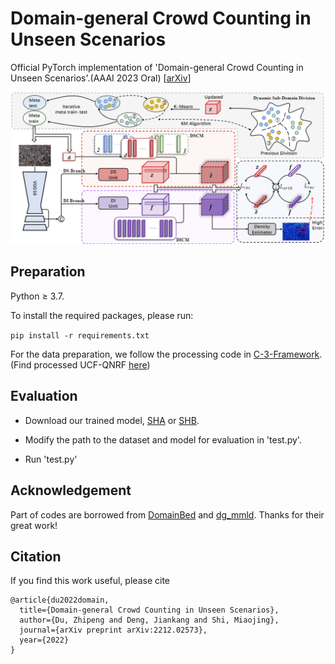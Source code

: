 # Domain-general Crowd Counting in Unseen Scenarios

Official PyTorch implementation of 'Domain-general Crowd Counting in Unseen Scenarios'.(AAAI 2023 Oral) [[arXiv](https://arxiv.org/abs/2212.02573)]

![overview](./samples_imgs/overview.PNG)

## Preparation

Python ≥ 3.7.

To install the required packages, please run:

``pip install -r requirements.txt``

For the data preparation, we follow the processing code in [C-3-Framework](https://github.com/gjy3035/C-3-Framework). (Find processed UCF-QNRF [here](https://drive.google.com/file/d/1k9knSzERrLMQ6IuYh89iptQdcWEmA_AE/view?usp=share_link))

## Evaluation

- Download our trained model, [SHA](https://drive.google.com/file/d/1WalB-jPXDvhpaiuvD8bQr4O9Olb2cWSD/view?usp=sharing) or [SHB](https://drive.google.com/file/d/1DwFy16sLq4F0qFsjP_sH-febjSgtTn2h/view?usp=sharing).

- Modify the path to the dataset and model for evaluation in 'test.py'.

- Run 'test.py'

## Acknowledgement

Part of codes are borrowed from [DomainBed](https://github.com/facebookresearch/DomainBed) and [dg_mmld](https://github.com/mil-tokyo/dg_mmld). Thanks for their great work!

## Citation

If you find this work useful, please cite

``` @article{du2022redesigning,
@article{du2022domain,
  title={Domain-general Crowd Counting in Unseen Scenarios},
  author={Du, Zhipeng and Deng, Jiankang and Shi, Miaojing},
  journal={arXiv preprint arXiv:2212.02573},
  year={2022}
}
